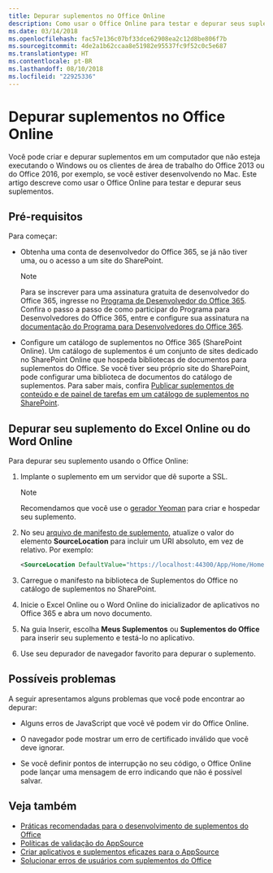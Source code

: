 ```yaml
---
title: Depurar suplementos no Office Online
description: Como usar o Office Online para testar e depurar seus suplementos.
ms.date: 03/14/2018
ms.openlocfilehash: fac57e136c07bf33dce62908ea2c12d8be806f7b
ms.sourcegitcommit: 4de2a1b62ccaa8e51982e95537fc9f52c0c5e687
ms.translationtype: HT
ms.contentlocale: pt-BR
ms.lasthandoff: 08/10/2018
ms.locfileid: "22925336"
---
```

# <a name="debug-add-ins-in-office-online"></a>Depurar suplementos no Office Online


Você pode criar e depurar suplementos em um computador que não esteja executando o Windows ou os clientes de área de trabalho do Office 2013 ou do Office 2016, por exemplo, se você estiver desenvolvendo no Mac. Este artigo descreve como usar o Office Online para testar e depurar seus suplementos. 

## <a name="prerequisites"></a>Pré-requisitos

Para começar:

- Obtenha uma conta de desenvolvedor do Office 365, se já não tiver uma, ou o acesso a um site do SharePoint.
    
  > [!NOTE]
  > Para se inscrever para uma assinatura gratuita de desenvolvedor do Office 365, ingresse no [Programa de Desenvolvedor do Office 365](https://developer.microsoft.com/office/dev-program). Confira o passo a passo de como participar do Programa para Desenvolvedores do Office 365, entre e configure sua assinatura na [documentação do Programa para Desenvolvedores do Office 365](https://docs.microsoft.com/office/developer-program/office-365-developer-program).
     
- Configure um catálogo de suplementos no Office 365 (SharePoint Online). Um catálogo de suplementos é um conjunto de sites dedicado no SharePoint Online que hospeda bibliotecas de documentos para suplementos do Office. Se você tiver seu próprio site do SharePoint, pode configurar uma biblioteca de documentos do catálogo de suplementos. Para saber mais, confira [Publicar suplementos de conteúdo e de painel de tarefas em um catálogo de suplementos no SharePoint](../publish/publish-task-pane-and-content-add-ins-to-an-add-in-catalog.md).
    

## <a name="debug-your-add-in-from-excel-online-or-word-online"></a>Depurar seu suplemento do Excel Online ou do Word Online

Para depurar seu suplemento usando o Office Online:

1. Implante o suplemento em um servidor que dê suporte a SSL.
    
    > [!NOTE]
    > Recomendamos que você use o [gerador Yeoman](https://github.com/OfficeDev/generator-office) para criar e hospedar seu suplemento.
     
2. No seu [arquivo de manifesto de suplemento](../develop/add-in-manifests.md), atualize o valor do elemento **SourceLocation** para incluir um URI absoluto, em vez de relativo. Por exemplo:
      
    ```xml
    <SourceLocation DefaultValue="https://localhost:44300/App/Home/Home.html" />
    ```
    
3. Carregue o manifesto na biblioteca de Suplementos do Office no catálogo de suplementos no SharePoint.
    
4. Inicie o Excel Online ou o Word Online do inicializador de aplicativos no Office 365 e abra um novo documento.
    
5. Na guia Inserir, escolha **Meus Suplementos** ou **Suplementos do Office** para inserir seu suplemento e testá-lo no aplicativo.
    
6. Use seu depurador de navegador favorito para depurar o suplemento.

## <a name="potential-issues"></a>Possíveis problemas    

A seguir apresentamos alguns problemas que você pode encontrar ao depurar:
    
- Alguns erros de JavaScript que você vê podem vir do Office Online.
      
- O navegador pode mostrar um erro de certificado inválido que você deve ignorar.
      
- Se você definir pontos de interrupção no seu código, o Office Online pode lançar uma mensagem de erro indicando que não é possível salvar.

## <a name="see-also"></a>Veja também

- [Práticas recomendadas para o desenvolvimento de suplementos do Office](../concepts/add-in-development-best-practices.md)
- 
  [Políticas de validação do AppSource](https://docs.microsoft.com/office/dev/store/validation-policies)  
- 
  [Criar aplicativos e suplementos eficazes para o AppSource](https://docs.microsoft.com/office/dev/store/create-effective-office-store-listings)  
- [Solucionar erros de usuários com suplementos do Office](testing-and-troubleshooting.md)
    
